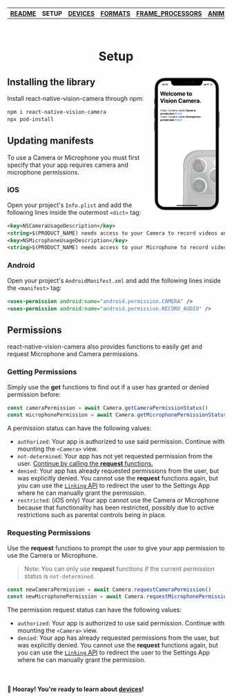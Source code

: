 <table>
<tr>
<th><a href="../README.md">README</a></th>
<th>SETUP</th>
<th><a href="./DEVICES.md">DEVICES</a></th>
<th><a href="./FORMATS.md">FORMATS</a></th>
<th><a href="./FRAME_PROCESSORS.md">FRAME_PROCESSORS</a></th>
<th><a href="./ANIMATED.md">ANIMATED</a></th>
<th><a href="./ERRORS.md">ERRORS</a></th>
</tr>
</table>

<br/>

<h1 align="center">Setup</h1>

<div>
  <img align="right" width="35%" src="../img/example_intro.png">
</div>

## Installing the library

Install react-native-vision-camera through npm:

```sh
npm i react-native-vision-camera
npx pod-install
```

## Updating manifests

To use a Camera or Microphone you must first specify that your app requires camera and microphone permissions.

### iOS

Open your project's `Info.plist` and add the following lines inside the outermost `<dict>` tag:

```xml
<key>NSCameraUsageDescription</key>
<string>$(PRODUCT_NAME) needs access to your Camera to record videos and capture photos.</string>
<key>NSMicrophoneUsageDescription</key>
<string>$(PRODUCT_NAME) needs access to your Microphone to record videos with audio.</string>
```

### Android

Open your project's `AndroidManifest.xml` and add the following lines inside the `<manifest>` tag:

```xml
<uses-permission android:name="android.permission.CAMERA" />
<uses-permission android:name="android.permission.RECORD_AUDIO" />
```

## Permissions

react-native-vision-camera also provides functions to easily get and request Microphone and Camera permissions.

### Getting Permissions

Simply use the **get** functions to find out if a user has granted or denied permission before:

```ts
const cameraPermission = await Camera.getCameraPermissionStatus()
const microphonePermission = await Camera.getMicrophonePermissionStatus()
```

A permission status can have the following values:

* `authorized`: Your app is authorized to use said permission. Continue with mounting the `<Camera>` view.
* `not-determined`: Your app has not yet requested permission from the user. [Continue by calling the **request** functions.](#requesting-permissions)
* `denied`: Your app has already requested permissions from the user, but was explicitly denied. You cannot use the **request** functions again, but you can use the [`Linking` API](https://reactnative.dev/docs/linking#opensettings) to redirect the user to the Settings App where he can manually grant the permission.
* `restricted`: (iOS only) Your app cannot use the Camera or Microphone because that functionality has been restricted, possibly due to active restrictions such as parental controls being in place.

### Requesting Permissions

Use the **request** functions to prompt the user to give your app permission to use the Camera or Microphone.

> Note: You can only use **request** functions if the current permission status is `not-determined`.

```ts
const newCameraPermission = await Camera.requestCameraPermission()
const newMicrophonePermission = await Camera.requestMicrophonePermission()
```

The permission request status can have the following values:

* `authorized`: Your app is authorized to use said permission. Continue with mounting the `<Camera>` view.
* `denied`: Your app has already requested permissions from the user, but was explicitly denied. You cannot use the **request** functions again, but you can use the [`Linking` API](https://reactnative.dev/docs/linking#opensettings) to redirect the user to the Settings App where he can manually grant the permission.

<br />

#### 🎉 Hooray! You're ready to learn about [devices](./DEVICES.md)!
